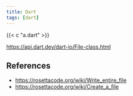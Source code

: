 ```yaml
---
title: Dart
tags: [dart]
---
```


{{< c "a.dart" >}}

<https://api.dart.dev/dart-io/File-class.html>

## References

- <https://rosettacode.org/wiki/Write_entire_file>
- <https://rosettacode.org/wiki/Create_a_file>
